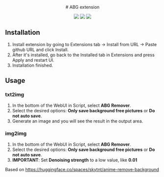 <p align="center">
 # ABG extension
</p>

<p align="center">
	<a href="https://github.com/KutsuyaYuki/ABG_extension/stargazers"><img src="https://img.shields.io/github/stars/KutsuyaYuki/ABG_extension?style=for-the-badge"></a>
	<a href="https://github.com/KutsuyaYuki/ABG_extension/issues"><img src="https://img.shields.io/github/issues/KutsuyaYuki/ABG_extension?style=for-the-badge"></a>
	<a href="https://github.com/KutsuyaYuki/ABG_extension/contributors"><img src="https://img.shields.io/github/last-commit/KutsuyaYuki/ABG_extension?style=for-the-badge"></a>
</p>

## Installation

 1. Install extension by going to Extensions tab -> Install from URL -> Paste github URL and click Install.
 2. After it's installed, go back to the Installed tab in Extensions and press Apply and restart UI.
 3. Installation finished.

## Usage

### txt2img

 1. In the bottom of the WebUI in Script, select **ABG Remover**.
 2. Select the desired options: **Only save background free pictures** or **Do not auto save**.
 3. Generate an image and you will see the result in the output area.

### img2img

 1. In the bottom of the WebUI in Script, select **ABG Remover**.
 2. Select the desired options: **Only save background free pictures** or **Do not auto save**.
 3. **IMPORTANT**: Set **Denoising strength** to a low value, like **0.01**

Based on https://huggingface.co/spaces/skytnt/anime-remove-background
